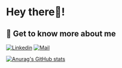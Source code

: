 # Hey there👋!

## 🔗 Get to know more about me 
[![Linkedin](https://img.shields.io/badge/-Sukh-black?style=for-the-badge&logo=Linkedin)](https://www.linkedin.com/in/sukhjot-sekhon/)
[![Mail](https://img.shields.io/badge/-Say%20Hi!-black?style=for-the-badge&logo=gmail)](mailto:sukhjot.sekhon@ucalgary.ca)


[![Anurag's GitHub stats](https://github-readme-stats.vercel.app/api?username=sukhjot-sekhon&show_icons=true)](https://github.com/sukhjot-sekhon/github-readme-stats)
